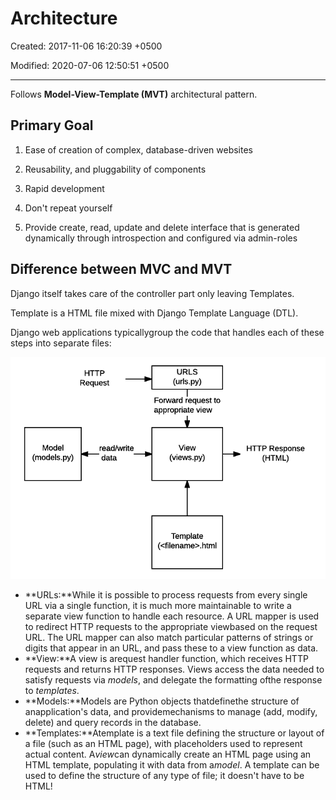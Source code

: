 # Architecture

Created: 2017-11-06 16:20:39 +0500

Modified: 2020-07-06 12:50:51 +0500

---

Follows **Model-View-Template (MVT)** architectural pattern.

## Primary Goal

1. Ease of creation of complex, database-driven websites

2. Reusability, and pluggability of components

3. Rapid development

4. Don't repeat yourself

5. Provide create, read, update and delete interface that is generated dynamically through introspection and configured via admin-roles

## Difference between MVC and MVT

Django itself takes care of the controller part only leaving Templates.

Template is a HTML file mixed with Django Template Language (DTL).

Django web applications typicallygroup the code that handles each of these steps into separate files:

![image](media/Architecture-image1.png)

- **URLs:**While it is possible to process requests from every single URL via a single function, it is much more maintainable to write a separate view function to handle each resource. A URL mapper is used to redirect HTTP requests to the appropriate viewbased on the request URL. The URL mapper can also match particular patterns of strings or digits that appear in an URL, and pass these to a view function as data.
- **View:**A view is arequest handler function, which receives HTTP requests and returns HTTP responses. Views access the data needed to satisfy requests via *models*, and delegate the formatting ofthe response to *templates*.
- **Models:**Models are Python objects thatdefinethe structure of anapplication's data, and providemechanisms to manage (add, modify, delete) and query records in the database.
- **Templates:**Atemplate is a text file defining the structure or layout of a file (such as an HTML page), with placeholders used to represent actual content. A*view*can dynamically create an HTML page using an HTML template, populating it with data from a*model*. A template can be used to define the structure of any type of file; it doesn't have to be HTML!
